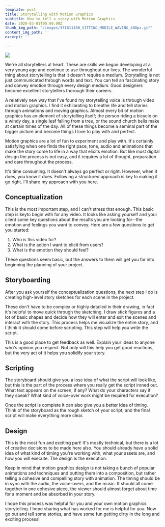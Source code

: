 ```yaml
---
template: post
title: Storytelling with Motion Graphics
subtitle: How to tell a story with Motion Graphics
date: 2020-03-01T05:00:00Z
thumb_img_path: "/images/371811180_SITTING_MOBILE_WAVING_400px.gif"
content_img_path: ''
excerpt: ''

---
```

![](/images/371811180_SITTING_MOBILE_WAVING_400px-1.gif)

We're all storytellers at heart. These are skills we began developing at a very young age and continue to use throughout our lives. The wonderful thing about storytelling is that it doesn't require a medium. Storytelling is not just communicated through words and text. You can tell an fascinating story and convey emotion through every design medium. Good designers become excellent storytellers thorough their careers.

A relatively new way that I've found my storytelling voice is through video and motion graphics. I find it exhilarating to breathe life and tell stories through animations and moving graphics. Almost every bit of motion graphics has an element of storytelling itself; the person riding a bicycle on a windy day, a single leaf falling from a tree, or the sound church bells make at certain times of the day. All of these things become a seminal part of the bigger picture and become things I love to play with and perfect.

Motion graphics are a lot of fun to experiment and play with. It's certainly satisfying when one finds the right pace, tone, audio and animations that make the story come to life in a way that elicits emotion. But like most digital design the process is not easy, and it requires a lot of thought, preparation and care throughout the process.

It's time consuming. It doesn't always go perfect or right. However, when it does, you know it does. Following a structured approach is key to making it go right. I'll share my approach with you here.

## Conceptualization

This is the most important step, and I can't stress that enough. This basic step is keyto begin with for any video. It looks like asking yourself and your client some key questions about the results you are looking for--the emotion and feelings you want to convey. Here are a few questions to get you started:

1. Who is this video for?
2. What is the action I want to elicit from users?
3. What is the emotion they should feel?

These questions seem basic, but the answers to them will get you far into beginning the planning of your project.

## Storyboarding

After you ask yourself the conceptualization questions, the next step I do is creating high-level story sketches for each scene in the project.

These don't have to be complex or highly detailed in their drawing, in fact it's helpful to move quick through the sketching. I draw stick figures and a lot of basic shapes and decide how they will enter and exit the scenes and interact with the story. This process helps me visualize the entire story, and I think it should come before scripting. This step will help you write the script.

This is a good place to get feedback as well. Explain your ideas to anyone who's opinion you respect. Not only will this help you get good reactions, but the very act of it helps you solidify your story.

## Scripting

The storyboard should give you a lose idea of what the script will look like, but this is the part of the process where you really get the script ironed out. What text appears on the screen, if any? What do your characters say if they speak? What kind of voice-over work might be required for execution?

Once the script is complete it can also give you a better idea of timing. Think of the storyboard as the rough sketch of your script, and the final script will make everything more clear.

## Design

This is the most fun and exciting part! It's mostly technical, but there is a lot of creative decisions to be made here also. You should already have a solid idea of what kind of timing you're working with, what your assets are, and how you will execute. The design is the execution.

Keep in mind that motion graphics design is not taking a bunch of popular animations and techniques and putting them into a composition, but rather telling a cohesive and compelling story with animation. The timing should be in sync with the audio, the voice-overs, and the music. It should all come together in one cohesive piece, the viewer should almost forget about time for a moment and be absorbed in your story.

I hope this process was helpful for you and your own motion graphics storytelling. I hope sharing what has worked for me is helpful for you. Now go out and tell some stories, and have some fun getting dirty in the long and exciting process!